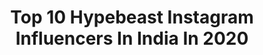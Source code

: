---
title: Top 10 Hypebeast Instagram Influencers In India In 2020
description: >-
  Find top hypebeast Instagram influencers in India in 2020. Most popular hashtags: #hypebeast #instafashion #fashionblogger #moodygrams.
platform: Instagram
profiles:
  - username: "sultanofficial"
    fullname: >-
      Vikrant Negi
    location: "India"
    followers: 15653
    engagement: 391
    commentsToLikes: 0.038215
    id: ck602n0lli2tk0i14bj8qhwsx
    verified: false
    hashtags: "#urbanmonkey, #quarantined, #coronamemes, #pumaindia"
  - username: "outfit4hype"
    fullname: >-
      O U T F I T  4  H Y P E
    location: "India"
    followers: 39714
    engagement: 72
    commentsToLikes: 0.014720
    id: ck15qlcl93e9t0i198cdbu62f
    verified: false
    hashtags: ""
  - username: "sidy.maurya"
    fullname: >-
      SIDY_MAURYA
    location: "India"
    followers: 4417
    engagement: 2299
    commentsToLikes: 0.084475
    id: ck8t45sq05lvw0j78eimy78tt
    verified: false
    hashtags: "#fashionista, #lifestyle, #mensstyle, #urbanwear"
  - username: "thefstopper"
    fullname: >-
      Hari
    location: "India"
    followers: 3625
    engagement: 2225
    commentsToLikes: 0.073223
    id: ck14l3nflsoob0i19ibfhz66n
    verified: false
    hashtags: "#natgeoyourshot, #earth, #fashiononinsta, #natureporn"
  - username: "thetwofaced_"
    fullname: >-
      Sankalp Pandey
    location: "India"
    followers: 32090
    engagement: 1565
    commentsToLikes: 0.013286
    id: ck134cvgnvtxv0i19209icetj
    verified: false
    hashtags: "#punediaries, #portraitpage, #automotivegramm, #indian"
  - username: "bhagya.nair"
    fullname: >-
      Bhagya Nair
    location: "India"
    followers: 8069
    engagement: 3593
    commentsToLikes: 0.016084
    id: ck15udc1umlwf0i19ctxms005
    verified: false
    hashtags: "#sonyalpha, #folkvibe, #analogphotography, #profile"
  - username: "fahaad_shaik"
    fullname: >-
      Fahaad Shaik ⚡ فهد شیخ
    location: "India"
    followers: 2772
    engagement: 2334
    commentsToLikes: 0.079898
    id: ck137l7hnc3pj0i194697gxvn
    verified: false
    hashtags: "#launchdsigns, #portraitvision, #creative, #love"
  - username: "officialjiyaroy"
    fullname: >-
      Jiya Roy
    location: "India"
    followers: 282238
    engagement: 395
    commentsToLikes: 0.017763
    id: ck5zxzv7p8z1s0i14jlxms1xj
    verified: false
    hashtags: "#eyewear, #eyeglassesfashion, #calcutta, #kolkataphotography"
  - username: "the_hyper_pilot"
    fullname: >-
      Hyper Rider
    location: "India"
    followers: 3012
    engagement: 2536
    commentsToLikes: 0.030148
    id: ck8t4mcu47a9s0j78vgowj85j
    verified: false
    hashtags: "#instamoto, #harley, #bikergram, #goprohero7black"
  - username: "livingmy_best"
    fullname: >-
      Ishita Chopra
    location: "India"
    followers: 20055
    engagement: 420
    commentsToLikes: 0.033998
    id: ck13bb206ukj70i19x5vwz5fy
    verified: false
    hashtags: "#galleri5influenstar, #11marchlike2, #hairstyle, #sanitizeapr"
---